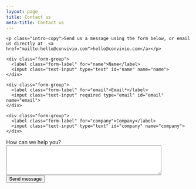 ```yaml
---
layout: page
title: Contact us
meta-title: Contact us
---
```



<form action="/thank-you/" netlify>

  <input type="hidden" name="utf8" value="✓">

  <input type="hidden" value="https://convivio.com/thank-you" name="_redirect" />

    <p class="intro-copy">Send us a message using the form below, or email us directly at  <a href="mailto:hello@convivio.com">hello@convivio.com</a></p>

    <div class="form-group">
      <label class="form-label" for="name">Name</label>
      <input class="text-input" type="text" id="name" name="name">
    </div>

    <div class="form-group">
      <label class="form-label" for="email">Email*</label>
      <input class="text-input" required type="email" id="email" name="email">
    </div>

    <div class="form-group">
      <label class="form-label" for="company">Company</label>
      <input class="text-input" type="text" id="company" name="company">
    </div>

  <div class="form-group">
    <label class="form-label" for="message">How can we help you?</label>
    <textarea class="text-input text-input--large" rows="5" cols="50" type="email" id="message" name="message"></textarea>
  </div>

  <div class="form-group">
    <button class="button button--primary" type="submit">Send message</button>
  </div>
</form>


